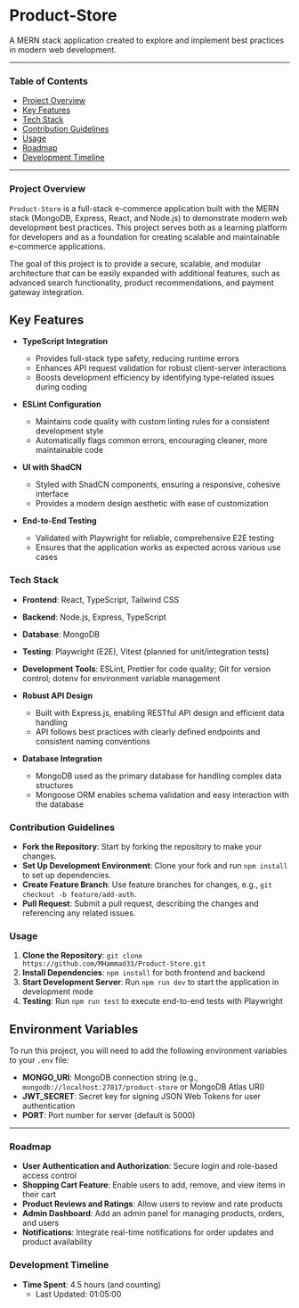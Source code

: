 # Product-Store

A MERN stack application created to explore and implement best practices in modern web development.

---

### Table of Contents

- [Project Overview](#project-overview)
- [Key Features](#key-features)
- [Tech Stack](#tech-stack)
- [Contribution Guidelines](#contribution-guidelines)
- [Usage](#usage)
- [Roadmap](#roadmap)
- [Development Timeline](#development-timeline)

---

### Project Overview

`Product-Store` is a full-stack e-commerce application built with the MERN stack (MongoDB, Express, React, and Node.js) to demonstrate modern web development best practices. This project serves both as a learning platform for developers and as a foundation for creating scalable and maintainable e-commerce applications.

The goal of this project is to provide a secure, scalable, and modular architecture that can be easily expanded with additional features, such as advanced search functionality, product recommendations, and payment gateway integration.

## Key Features

- **TypeScript Integration**

  - Provides full-stack type safety, reducing runtime errors
  - Enhances API request validation for robust client-server interactions
  - Boosts development efficiency by identifying type-related issues during coding

- **ESLint Configuration**

  - Maintains code quality with custom linting rules for a consistent development style
  - Automatically flags common errors, encouraging cleaner, more maintainable code

- **UI with ShadCN**

  - Styled with ShadCN components, ensuring a responsive, cohesive interface
  - Provides a modern design aesthetic with ease of customization

- **End-to-End Testing**
  - Validated with Playwright for reliable, comprehensive E2E testing
  - Ensures that the application works as expected across various use cases

### Tech Stack

- **Frontend**: React, TypeScript, Tailwind CSS
- **Backend**: Node.js, Express, TypeScript
- **Database**: MongoDB
- **Testing**: Playwright (E2E), Vitest (planned for unit/integration tests)
- **Development Tools**: ESLint, Prettier for code quality; Git for version control; dotenv for environment variable management

- **Robust API Design**

  - Built with Express.js, enabling RESTful API design and efficient data handling
  - API follows best practices with clearly defined endpoints and consistent naming conventions

- **Database Integration**
  - MongoDB used as the primary database for handling complex data structures
  - Mongoose ORM enables schema validation and easy interaction with the database

### Contribution Guidelines

- **Fork the Repository**: Start by forking the repository to make your changes.
- **Set Up Development Environment**: Clone your fork and run `npm install` to set up dependencies.
- **Create Feature Branch**: Use feature branches for changes, e.g., `git checkout -b feature/add-auth`.
- **Pull Request**: Submit a pull request, describing the changes and referencing any related issues.

### Usage

1. **Clone the Repository**: `git clone https://github.com/MHammad33/Product-Store.git`
2. **Install Dependencies**: `npm install` for both frontend and backend
3. **Start Development Server**: Run `npm run dev` to start the application in development mode
4. **Testing**: Run `npm run test` to execute end-to-end tests with Playwright

## Environment Variables

To run this project, you will need to add the following environment variables to your `.env` file:

- **MONGO_URI**: MongoDB connection string (e.g., `mongodb://localhost:27017/product-store` or MongoDB Atlas URI)
- **JWT_SECRET**: Secret key for signing JSON Web Tokens for user authentication
- **PORT**: Port number for server (default is 5000)

---

### Roadmap

- **User Authentication and Authorization**: Secure login and role-based access control
- **Shopping Cart Feature**: Enable users to add, remove, and view items in their cart
- **Product Reviews and Ratings**: Allow users to review and rate products
- **Admin Dashboard**: Add an admin panel for managing products, orders, and users
- **Notifications**: Integrate real-time notifications for order updates and product availability

### Development Timeline

- **Time Spent**: 4.5 hours (and counting)
  - Last Updated: 01:05:00
